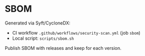 <!-- SPDX-License-Identifier: Apache-2.0 -->

# SBOM

Generated via Syft/CycloneDX:
- CI workflow `.github/workflows/security-scan.yml` (job `sbom`)
- Local script: `scripts/sbom.sh`

Publish SBOM with releases and keep for each version.

